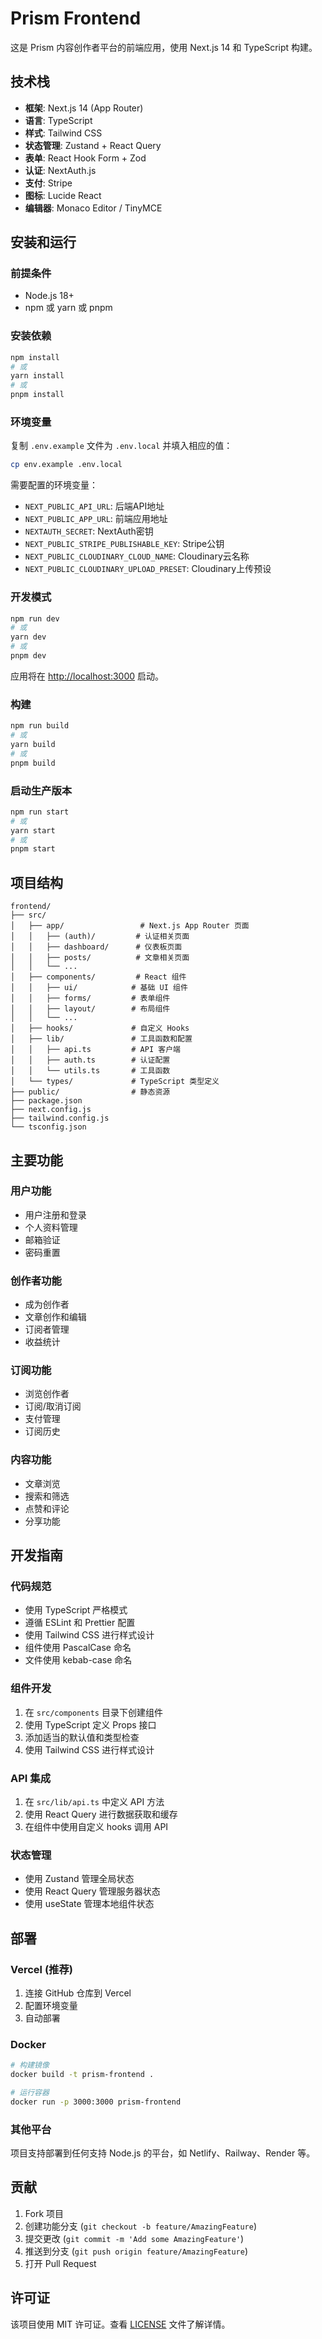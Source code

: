 # Prism Frontend

这是 Prism 内容创作者平台的前端应用，使用 Next.js 14 和 TypeScript 构建。

## 技术栈

- **框架**: Next.js 14 (App Router)
- **语言**: TypeScript
- **样式**: Tailwind CSS
- **状态管理**: Zustand + React Query
- **表单**: React Hook Form + Zod
- **认证**: NextAuth.js
- **支付**: Stripe
- **图标**: Lucide React
- **编辑器**: Monaco Editor / TinyMCE

## 安装和运行

### 前提条件

- Node.js 18+ 
- npm 或 yarn 或 pnpm

### 安装依赖

```bash
npm install
# 或
yarn install
# 或
pnpm install
```

### 环境变量

复制 `.env.example` 文件为 `.env.local` 并填入相应的值：

```bash
cp env.example .env.local
```

需要配置的环境变量：

- `NEXT_PUBLIC_API_URL`: 后端API地址
- `NEXT_PUBLIC_APP_URL`: 前端应用地址
- `NEXTAUTH_SECRET`: NextAuth密钥
- `NEXT_PUBLIC_STRIPE_PUBLISHABLE_KEY`: Stripe公钥
- `NEXT_PUBLIC_CLOUDINARY_CLOUD_NAME`: Cloudinary云名称
- `NEXT_PUBLIC_CLOUDINARY_UPLOAD_PRESET`: Cloudinary上传预设

### 开发模式

```bash
npm run dev
# 或
yarn dev
# 或
pnpm dev
```

应用将在 [http://localhost:3000](http://localhost:3000) 启动。

### 构建

```bash
npm run build
# 或
yarn build
# 或
pnpm build
```

### 启动生产版本

```bash
npm run start
# 或
yarn start
# 或
pnpm start
```

## 项目结构

```
frontend/
├── src/
│   ├── app/                 # Next.js App Router 页面
│   │   ├── (auth)/         # 认证相关页面
│   │   ├── dashboard/      # 仪表板页面
│   │   ├── posts/          # 文章相关页面
│   │   └── ...
│   ├── components/         # React 组件
│   │   ├── ui/            # 基础 UI 组件
│   │   ├── forms/         # 表单组件
│   │   ├── layout/        # 布局组件
│   │   └── ...
│   ├── hooks/             # 自定义 Hooks
│   ├── lib/               # 工具函数和配置
│   │   ├── api.ts         # API 客户端
│   │   ├── auth.ts        # 认证配置
│   │   └── utils.ts       # 工具函数
│   └── types/             # TypeScript 类型定义
├── public/                # 静态资源
├── package.json
├── next.config.js
├── tailwind.config.js
└── tsconfig.json
```

## 主要功能

### 用户功能
- 用户注册和登录
- 个人资料管理
- 邮箱验证
- 密码重置

### 创作者功能
- 成为创作者
- 文章创作和编辑
- 订阅者管理
- 收益统计

### 订阅功能
- 浏览创作者
- 订阅/取消订阅
- 支付管理
- 订阅历史

### 内容功能
- 文章浏览
- 搜索和筛选
- 点赞和评论
- 分享功能

## 开发指南

### 代码规范

- 使用 TypeScript 严格模式
- 遵循 ESLint 和 Prettier 配置
- 使用 Tailwind CSS 进行样式设计
- 组件使用 PascalCase 命名
- 文件使用 kebab-case 命名

### 组件开发

1. 在 `src/components` 目录下创建组件
2. 使用 TypeScript 定义 Props 接口
3. 添加适当的默认值和类型检查
4. 使用 Tailwind CSS 进行样式设计

### API 集成

1. 在 `src/lib/api.ts` 中定义 API 方法
2. 使用 React Query 进行数据获取和缓存
3. 在组件中使用自定义 hooks 调用 API

### 状态管理

- 使用 Zustand 管理全局状态
- 使用 React Query 管理服务器状态
- 使用 useState 管理本地组件状态

## 部署

### Vercel (推荐)

1. 连接 GitHub 仓库到 Vercel
2. 配置环境变量
3. 自动部署

### Docker

```bash
# 构建镜像
docker build -t prism-frontend .

# 运行容器
docker run -p 3000:3000 prism-frontend
```

### 其他平台

项目支持部署到任何支持 Node.js 的平台，如 Netlify、Railway、Render 等。

## 贡献

1. Fork 项目
2. 创建功能分支 (`git checkout -b feature/AmazingFeature`)
3. 提交更改 (`git commit -m 'Add some AmazingFeature'`)
4. 推送到分支 (`git push origin feature/AmazingFeature`)
5. 打开 Pull Request

## 许可证

该项目使用 MIT 许可证。查看 [LICENSE](../LICENSE) 文件了解详情。 